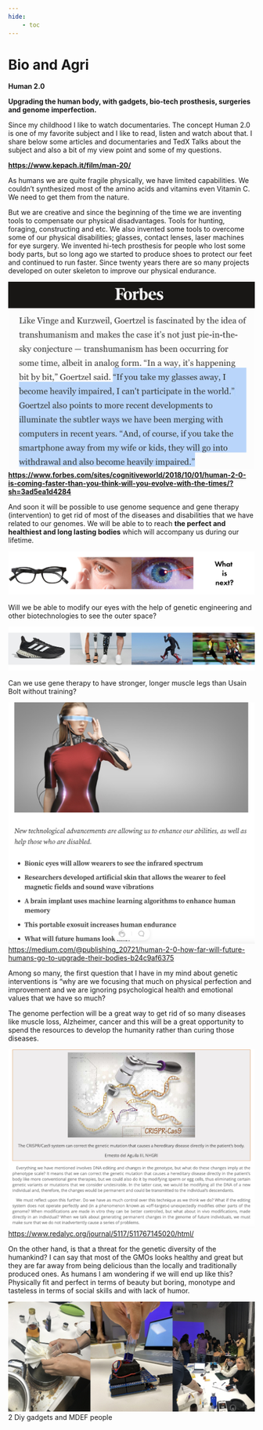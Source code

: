 ```yaml
---
hide:
    - toc
---
```


# Bio and Agri

**Human 2.0**

**Upgrading the human body, with gadgets, bio-tech prosthesis, surgeries and genome imperfection.**

Since my childhood I like to watch documentaries. The concept Human 2.0 is one of my favorite subject and I like to read, listen and watch about that. I share below some articles and documentaries and TedX Talks about the subject and also a bit of my view point and some of my questions.

**https://www.kepach.it/film/man-20/**

As humans we are quite fragile physically, we have limited capabilities. We couldn’t synthesized most of the amino acids and vitamins even Vitamin C. We need to get them from the nature.

But we are creative and since the beginning of the time we are inventing tools to compensate our physical disadvantages. Tools for hunting, foraging, constructing and etc. We also invented some tools to overcome some of our physical disabilities; glasses, contact lenses, laser machines for eye surgery. We invented hi-tech prosthesis for people who lost some body parts, but so long ago we started to produce shoes to protect our feet and continued to run faster. Since twenty years there are so many projects developed on outer skeleton to improve our physical endurance.  

![](../images/forbes.jpg)
**https://www.forbes.com/sites/cognitiveworld/2018/10/01/human-2-0-is-coming-faster-than-you-think-will-you-evolve-with-the-times/?sh=3ad5ea1d4284**

And soon it will be possible to use genome sequence and gene therapy (intervention) to get rid of most of the diseases and disabilities that we have related to our genomes. We will be able to to reach **the perfect and healthiest and long lasting bodies** which will accompany us during our lifetime.

![](../images/seeing.jpg)

Will we be able to modify our eyes with the help of genetic engineering and other biotechnologies to see the outer space?

![](../images/running.jpg)

Can we use gene therapy to have stronger, longer muscle legs than Usain Bolt without training?

![](../images/human20.jpg)
https://medium.com/@publishing_20721/human-2-0-how-far-will-future-humans-go-to-upgrade-their-bodies-b24c9af6375

Among so many, the first question that I have in my mind about genetic interventions is “why are we focusing that much on physical perfection and improvement and we are ignoring psychological health and emotional values that we have so much?

The genome perfection will be a great way to get rid of so many diseases like muscle loss, Alzheimer, cancer and this will be a great opportunity to spend the resources to develop the humanity rather than curing those diseases.

![](../images/dnaintervention.jpg)
https://www.redalyc.org/journal/5117/511767145020/html/

On the other hand, is that a threat for the genetic diversity of the humankind? I can say that most of the GMOs looks healthy and great but they are far away from being delicious than the locally and traditionally produced ones. As humans I am wondering if we will end up like this? Physically fit and perfect in terms of beauty but boring, monotype and tasteless in terms of social skills and with lack of humor.

![](../images/2diyandclass.jpg)
2 Diy gadgets and MDEF people
